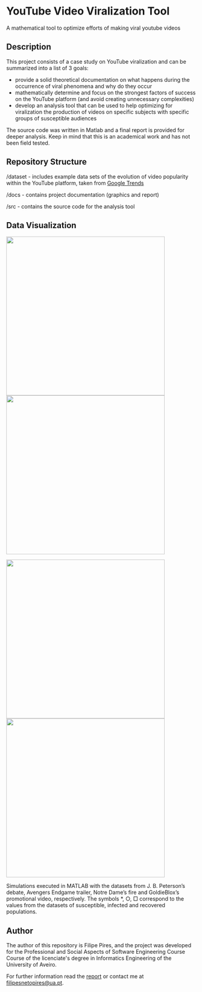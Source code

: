 # YouTube Video Viralization Tool
A mathematical tool to optimize efforts of making viral youtube videos

## Description

This project consists of a case study on YouTube viralization and can be summarized into a list of 3 goals:
- provide a solid theoretical documentation on what happens during the occurrence of viral phenomena and why do they occur
- mathematically determine and focus on the strongest factors of success on the YouTube platform (and avoid creating unnecessary complexities)
- develop an analysis tool that can be used to help optimizing for viralization the production of videos on specific subjects with specific groups of susceptible audiences

The source code was written in Matlab and a final report is provided for deeper analysis.
Keep in mind that this is an academical work and has not been field tested.

## Repository Structure

/dataset - includes example data sets of the evolution of video popularity within the YouTube platform, taken from [Google Trends](https://trends.google.com/trends/)

/docs - contains project documentation (graphics and report)

/src - contains the source code for the analysis tool

## Data Visualization

<p float="left">
  <img src="https://github.com/FilipePires98/VideoViralizationTool/blob/main/docs/img/SIRModel_JordanPetersonDebate.png" width="420px">
  <img src="https://github.com/FilipePires98/VideoViralizationTool/blob/main/docs/img/SIRModel_AvengersEndgame.png" width="420px">
</p>
<p float="left">
  <img src="https://github.com/FilipePires98/VideoViralizationTool/blob/main/docs/img/SIRModel_NotreDameFire.png" width="420px">
  <img src="https://github.com/FilipePires98/VideoViralizationTool/blob/main/docs/img/SIRModel_GoldieBlox.png" width="420px">
</p>
Simulations executed in MATLAB with the datasets from J. B. Peterson’s debate, Avengers Endgame trailer, Notre Dame’s fire and GoldieBlox’s promotional video, respectively.
The symbols *, ○, □ correspond to the values from the datasets of susceptible, infected and recovered populations.

## Author

The author of this repository is Filipe Pires, and the project was developed for the Professional and Social Aspects of Software Engineering Course Course of the licenciate's degree in Informatics Engineering of the University of Aveiro.

For further information read the [report](https://github.com/FilipePires98/VideoViralizationTool/blob/main/docs/Report.pdf) or contact me at filipesnetopires@ua.pt.
